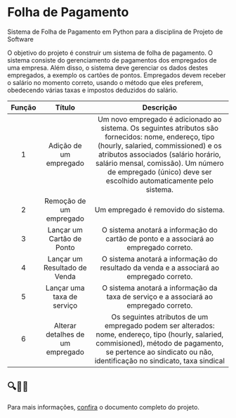 # Folha de Pagamento
Sistema de Folha de Pagamento em Python para a disciplina de Projeto de Software

O objetivo do projeto é construir um sistema de folha de pagamento. O sistema consiste do
gerenciamento de pagamentos dos empregados de uma empresa. Além disso, o sistema deve
gerenciar os dados destes empregados, a exemplo os cartões de pontos. Empregados devem receber
o salário no momento correto, usando o método que eles preferem, obedecendo várias taxas e
impostos deduzidos do salário.

|   Função   |  Título  |    Descrição    |
| :---:         |     :---:      |          :---: |
| 1   | Adição de um empregado| Um novo empregado é adicionado ao sistema. Os seguintes atributos são fornecidos: nome, endereço, tipo (hourly, salaried, commissioned) e os atributos associados (salário horário, salário mensal, comissão). Um número de empregado (único) deve ser escolhido automaticamente pelo sistema.|
|2| Remoção de um empregado| Um empregado é removido do sistema.     |
|3| Lançar um Cartão de Ponto| O sistema anotará a informação do cartão de ponto e a associará ao empregado correto.|
|4| Lançar um Resultado de Venda| O sistema anotará a informação do resultado da venda e a associará ao empregado correto.|
|5| Lançar uma taxa de serviço|O sistema anotará a informação da taxa de serviço e a associará ao empregado correto.|
|6| Alterar detalhes de um empregado| Os seguintes atributos de um empregado podem ser alterados: nome, endereço, tipo (hourly, salaried, commisioned), método de pagamento, se pertence ao sindicato ou não, identificação no sindicato, taxa sindical|

## :mag::woman_technologist: 
Para mais informações, [confira](Folha_de_Pagamento.pdf) o documento completo do projeto.